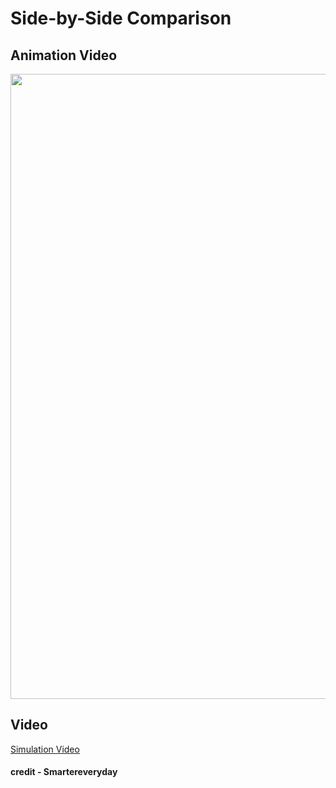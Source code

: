 # Side-by-Side Comparison

## Animation Video

<p align="center">
  <img src="https://github.com/Rishit-katiyar/cicada-tymbal-simulation/assets/167756997/96ce14cc-1f99-4b11-a81f-26b5f5bc0666" width="1000" >
</p>

## Video 

[Simulation Video](https://github.com/Rishit-katiyar/cicada-tymbal-simulation/assets/167756997/f578e651-1ad4-49e1-bf3c-a7861e520e29)

#### credit - Smartereveryday
